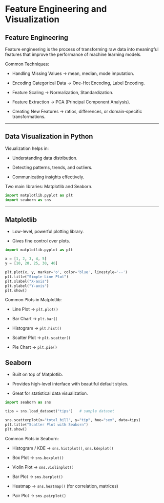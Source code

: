 # Feature Engineering and Visualization

## Feature Engineering

Feature engineering is the process of transforming raw data into meaningful features that improve the performance of machine learning models.

Common Techniques:

- Handling Missing Values → mean, median, mode imputation.

- Encoding Categorical Data → One-Hot Encoding, Label Encoding.

- Feature Scaling → Normalization, Standardization.

- Feature Extraction → PCA (Principal Component Analysis).

- Creating New Features → ratios, differences, or domain-specific transformations.

---

## Data Visualization in Python

Visualization helps in:

- Understanding data distribution.

- Detecting patterns, trends, and outliers.

- Communicating insights effectively.

Two main libraries: Matplotlib and Seaborn.

```python
import matplotlib.pyplot as plt
import seaborn as sns
```

---

## Matplotlib

- Low-level, powerful plotting library.

- Gives fine control over plots.

```python
import matplotlib.pyplot as plt

x = [1, 2, 3, 4, 5]
y = [10, 20, 25, 30, 40]

plt.plot(x, y, marker='o', color='blue', linestyle='--')
plt.title("Simple Line Plot")
plt.xlabel("X-axis")
plt.ylabel("Y-axis")
plt.show()
```

Common Plots in Matplotlib:

- Line Plot → `plt.plot()`

- Bar Chart → `plt.bar()`

- Histogram → `plt.hist()`

- Scatter Plot → `plt.scatter()`

- Pie Chart → `plt.pie()`
  
## Seaborn

- Built on top of Matplotlib.

- Provides high-level interface with beautiful default styles.

- Great for statistical data visualization.
  
```python
import seaborn as sns

tips = sns.load_dataset("tips")   # sample dataset

sns.scatterplot(x="total_bill", y="tip", hue="sex", data=tips)
plt.title("Scatter Plot with Seaborn")
plt.show()
```

Common Plots in Seaborn:

- Histogram / KDE → `sns.histplot()`, `sns.kdeplot()`

- Box Plot → `sns.boxplot()`

- Violin Plot → `sns.violinplot()`

- Bar Plot → `sns.barplot()`

- Heatmap → `sns.heatmap()` (for correlation, matrices)

- Pair Plot → `sns.pairplot()`
